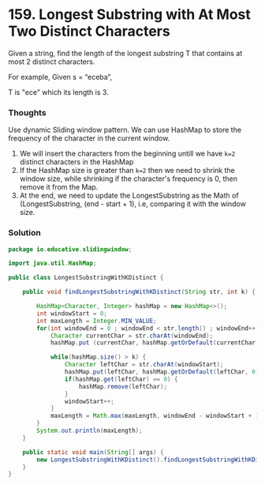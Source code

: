 # 159. Longest Substring with At Most Two Distinct Characters
Given a string, find the length of the longest substring T that contains at most 2 distinct characters.

For example, Given s = “eceba”,

T is "ece" which its length is 3.

### Thoughts
Use dynamic Sliding window pattern. We can use HashMap to store the frequency of the character in the current window.

1. We will insert the characters from the beginning untill we have `k=2` distinct characters in the HashMap
2. If the HashMap size is greater than `k=2` then we need to shrink the window size, while shrinking if the character's frequency is 0, then remove it from the Map. 
3. At the end, we need to update the LongestSubstring as the Math of (LongestSubstring, (end - start + 1), i.e, comparing it with the window size.

### Solution
```java
package io.educative.slidingwindow;

import java.util.HashMap;

public class LongestSubstringWithKDistinct {

    public void findLongestSubstringWithKDistinct(String str, int k) {

        HashMap<Character, Integer> hashMap = new HashMap<>();
        int windowStart = 0;
        int maxLength = Integer.MIN_VALUE;
        for(int windowEnd = 0 ; windowEnd < str.length() ; windowEnd++) {
            Character currentChar = str.charAt(windowEnd);
            hashMap.put (currentChar, hashMap.getOrDefault(currentChar, 0) + 1);

            while(hashMap.size() > k) {
                Character leftChar = str.charAt(windowStart);
                hashMap.put(leftChar, hashMap.getOrDefault(leftChar, 0) - 1);
                if(hashMap.get(leftChar) == 0) {
                    hashMap.remove(leftChar);
                }
                windowStart++;
            }
            maxLength = Math.max(maxLength, windowEnd - windowStart + 1);
        }
        System.out.println(maxLength);
    }

    public static void main(String[] args) {
        new LongestSubstringWithKDistinct().findLongestSubstringWithKDistinct("arrraacxi", 2);
    }
}
```